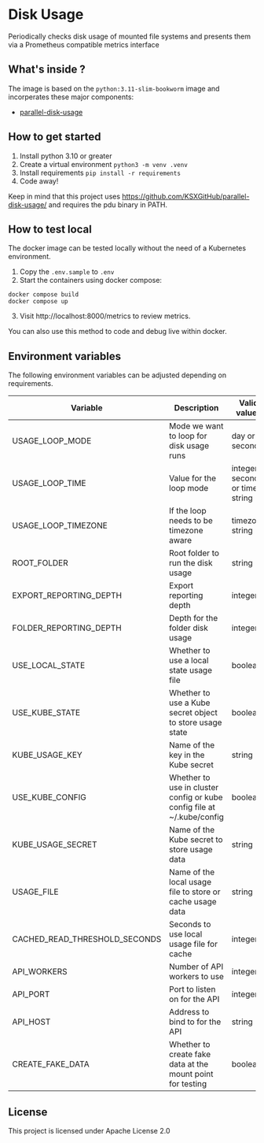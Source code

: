 # Disk Usage

Periodically checks disk usage of mounted file systems and presents them via
a Prometheus compatible metrics interface

## What's inside ?

The image is based on the `python:3.11-slim-bookworm` image and incorperates these major components:

* [parallel-disk-usage](https://github.com/KSXGitHub/parallel-disk-usage/)

## How to get started

1. Install python 3.10 or greater
2. Create a virtual environment
`python3 -m venv .venv`
3. Install requirements
`pip install -r requirements`
4. Code away!

Keep in mind that this project uses https://github.com/KSXGitHub/parallel-disk-usage/
and requires the pdu binary in PATH.


## How to test local

The docker image can be tested locally without the need of a Kubernetes environment.

1. Copy the `.env.sample` to `.env`
2. Start the containers using docker compose:
```
docker compose build
docker compose up
```
3. Visit http://localhost:8000/metrics to review metrics.

You can also use this method to code and debug live within docker.

## Environment variables

The following environment variables can be adjusted depending on requirements.

| Variable | Description | Valid values | Default
---|---|---|---|
USAGE_LOOP_MODE | Mode we want to loop for disk usage runs | day or second | day
USAGE_LOOP_TIME | Value for the loop mode | integer second or time string | 16:00
USAGE_LOOP_TIMEZONE | If the loop needs to be timezone aware | timezone string | UTC
ROOT_FOLDER | Root folder to run the disk usage | string | mnt
EXPORT_REPORTING_DEPTH | Export reporting depth | integer | 0
FOLDER_REPORTING_DEPTH | Depth for the folder disk usage | integer | 2 
USE_LOCAL_STATE | Whether to use a local state usage file  | boolean | False
USE_KUBE_STATE | Whether to use a Kube secret object to store usage state | boolean | True
KUBE_USAGE_KEY | Name of the key in the Kube secret | string | usage.json
USE_KUBE_CONFIG | Whether to use in cluster config or kube config file at ~/.kube/config | boolean | False
KUBE_USAGE_SECRET | Name of the Kube secret to store usage data | string | folder-disk-usage
USAGE_FILE | Name of the local usage file to store or cache usage data | string | No value
CACHED_READ_THRESHOLD_SECONDS | Seconds to use local usage file for cache | integer | 300
API_WORKERS | Number of API workers to use | integer | 2
API_PORT | Port to listen on for the API | integer | 8000
API_HOST | Address to bind to for the API | string | 0.0.0.0
CREATE_FAKE_DATA | Whether to create fake data at the mount point for testing | boolean | False

## License

This project is licensed under Apache License 2.0
